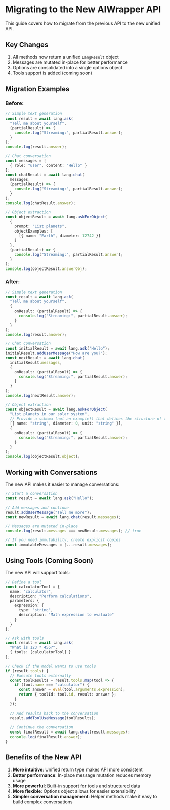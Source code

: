# Migrating to the New AIWrapper API

This guide covers how to migrate from the previous API to the new unified API.

## Key Changes

1. All methods now return a unified `LangResult` object
2. Messages are mutated in-place for better performance
3. Options are consolidated into a single options object
4. Tools support is added (coming soon)

## Migration Examples

### Before:

```typescript
// Simple text generation
const result = await lang.ask(
  "Tell me about yourself",
  (partialResult) => {
    console.log("Streaming:", partialResult.answer);
  }
);
console.log(result.answer);

// Chat conversation
const messages = [
  { role: "user", content: "Hello" }
];
const chatResult = await lang.chat(
  messages,
  (partialResult) => {
    console.log("Streaming:", partialResult.answer);
  }
);
console.log(chatResult.answer);

// Object extraction
const objectResult = await lang.askForObject(
  {
    prompt: "List planets",
    objectExamples: [
      [{ name: "Earth", diameter: 12742 }]
    ]
  },
  (partialResult) => {
    console.log("Streaming:", partialResult.answer);
  }
);
console.log(objectResult.answerObj);
```

### After:

```typescript
// Simple text generation
const result = await lang.ask(
  "Tell me about yourself",
  { 
    onResult: (partialResult) => {
      console.log("Streaming:", partialResult.answer);
    }
  }
);
console.log(result.answer);

// Chat conversation
const initialResult = await lang.ask("Hello");
initialResult.addUserMessage("How are you?");
const nextResult = await lang.chat(
  initialResult.messages,
  { 
    onResult: (partialResult) => {
      console.log("Streaming:", partialResult.answer);
    }
  }
);
console.log(nextResult.answer);

// Object extraction
const objectResult = await lang.askForObject(
  "List planets in our solar system",
  // Provide a schema (not an example!) that defines the structure of the expected output
  [{ name: "string", diameter: 0, unit: "string" }],
  { 
    onResult: (partialResult) => {
      console.log("Streaming:", partialResult.answer);
    }
  }
);
console.log(objectResult.object);
```

## Working with Conversations

The new API makes it easier to manage conversations:

```typescript
// Start a conversation
const result = await lang.ask("Hello");

// Add messages and continue
result.addUserMessage("Tell me more");
const newResult = await lang.chat(result.messages);

// Messages are mutated in-place
console.log(result.messages === newResult.messages); // true

// If you need immutability, create explicit copies
const immutableMessages = [...result.messages];
```

## Using Tools (Coming Soon)

The new API will support tools:

```typescript
// Define a tool
const calculatorTool = {
  name: "calculator",
  description: "Perform calculations",
  parameters: {
    expression: {
      type: "string",
      description: "Math expression to evaluate"
    }
  }
};

// Ask with tools
const result = await lang.ask(
  "What is 123 * 456?",
  { tools: [calculatorTool] }
);

// Check if the model wants to use tools
if (result.tools) {
  // Execute tools externally
  const toolResults = result.tools.map(tool => {
    if (tool.name === "calculator") {
      const answer = eval(tool.arguments.expression);
      return { toolId: tool.id, result: answer };
    }
  });
  
  // Add results back to the conversation
  result.addToolUseMessage(toolResults);
  
  // Continue the conversation
  const finalResult = await lang.chat(result.messages);
  console.log(finalResult.answer);
}
```

## Benefits of the New API

1. **More intuitive**: Unified return type makes API more consistent
2. **Better performance**: In-place message mutation reduces memory usage
3. **More powerful**: Built-in support for tools and structured data
4. **More flexible**: Options object allows for easier extensibility
5. **Simpler conversation management**: Helper methods make it easy to build complex conversations